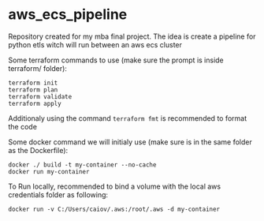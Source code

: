 # aws_ecs_pipeline
Repository created for my mba final project. The idea is create a pipeline for python etls witch will run between an aws ecs cluster

Some terraform commands to use (make sure the prompt is inside terraform/ folder):
```
terraform init
terraform plan
terraform validate
terraform apply
```
Additionaly using the command `terraform fmt` is recommended to format the code

Some docker command we will initialy use (make sure is in the same folder as the Dockerfile):
```
docker ./ build -t my-container --no-cache
docker run my-container
```

To Run locally, recommended to bind a volume with the local aws credentials folder as following:
```
docker run -v C:/Users/caiov/.aws:/root/.aws -d my-container
```